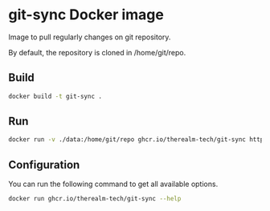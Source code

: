 # git-sync Docker image

Image to pull regularly changes on git repository.

By default, the repository is cloned in /home/git/repo.

## Build

```bash
docker build -t git-sync .
```

## Run

```bash
docker run -v ./data:/home/git/repo ghcr.io/therealm-tech/git-sync https://github.com/myorg/myrepo
```

## Configuration

You can run the following command to get all available options.
```bash
docker run ghcr.io/therealm-tech/git-sync --help
```
